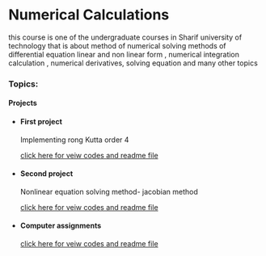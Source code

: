 # Numerical Calculations
this course is one of the undergraduate courses in Sharif university of technology that is about method of numerical solving methods of differential equation linear and non linear form , numerical integration calculation , numerical derivatives, solving equation and many other topics  

### Topics:

#### Projects
   - #### First project   
   
     Implementing rong Kutta order 4 
     
     [click here for veiw codes and readme file](https://github.com/kasrafallah/numerical-calculations/tree/main/project)
 
   - #### Second project

     Nonlinear equation solving method- jacobian method
     
     [click here for veiw codes and readme file](https://github.com/kasrafallah/numerical-calculations/tree/main/project%202)
     
   - #### Computer assignments
        [click here for veiw codes and readme file](https://github.com/kasrafallah/numerical-calculations/tree/main/project%202)
   
